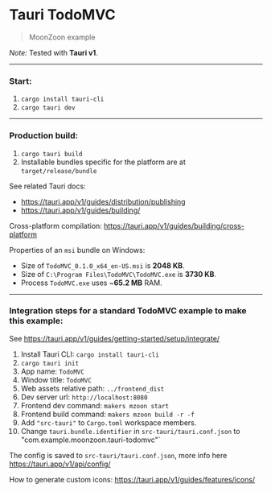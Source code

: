 # Tauri TodoMVC
> MoonZoon example

_Note:_ Tested with **Tauri v1**.

---

### Start:

1. `cargo install tauri-cli`
2. `cargo tauri dev`

---

### Production build:

1. `cargo tauri build`
2. Installable bundles specific for the platform are at `target/release/bundle`

See related Tauri docs:
- https://tauri.app/v1/guides/distribution/publishing
- https://tauri.app/v1/guides/building/

Cross-platform compilation: https://tauri.app/v1/guides/building/cross-platform

Properties of an `msi` bundle on Windows:
- Size of `TodoMVC_0.1.0_x64_en-US.msi` is **2048 KB**.
- Size of `C:\Program Files\TodoMVC\TodoMVC.exe` is **3730 KB**.
- Process `TodoMVC.exe` uses ~**65.2 MB** RAM.

---

### Integration steps for a standard TodoMVC example to make this example:

See https://tauri.app/v1/guides/getting-started/setup/integrate/

1. Install Tauri CLI: `cargo install tauri-cli`
2. `cargo tauri init`
3. App name: `TodoMVC`
4. Window title: `TodoMVC`
5. Web assets relative path: `../frontend_dist`
6. Dev server url: `http://localhost:8080`
7. Frontend dev command: `makers mzoon start`
8. Frontend build command: `makers mzoon build -r -f`
9. Add `"src-tauri"` to `Cargo.toml` workspace members.
10. Change `tauri.bundle.identifier` in `src-tauri/tauri.conf.json` to "com.example.moonzoon.tauri-todomvc"`

The config is saved to `src-tauri/tauri.conf.json`, more info here https://tauri.app/v1/api/config/

How to generate custom icons: https://tauri.app/v1/guides/features/icons/


